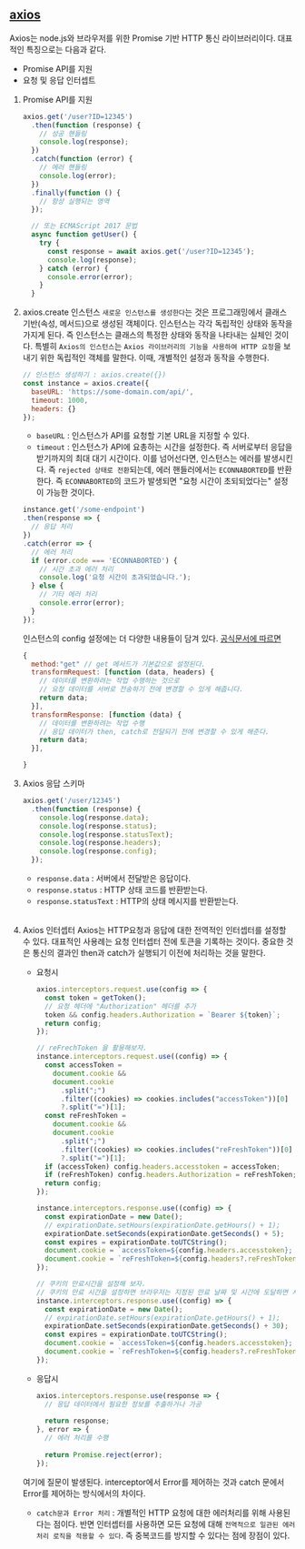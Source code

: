 ## [axios](https://axios-http.com/kr/docs/intro)

Axios는 node.js와 브라우저를 위한 Promise 기반 HTTP 통신 라이브러리이다. 대표적인 특징으로는 다음과 같다. 
- Promise API를 지원
- 요청 및 응답 인터셉트

1. Promise API를 지원

    ```javascript
    axios.get('/user?ID=12345')
      .then(function (response) {
        // 성공 핸들링
        console.log(response);
      })
      .catch(function (error) {
        // 에러 핸들링
        console.log(error);
      })
      .finally(function () {
        // 항상 실행되는 영역
      });

      // 또는 ECMAScript 2017 문법
      async function getUser() {
        try {
          const response = await axios.get('/user?ID=12345');
          console.log(response);
        } catch (error) {
          console.error(error);
        }
      }
    ```

2. axios.create 인스턴스 
`새로운 인스턴스를 생성한다`는 것은 프로그래밍에서 클래스 기반(속성, 메서드)으로 생성된 객체이다. 인스턴스는 각각 독립적인 상태와 동작을 가지게 된다. 즉 인스턴스는 클래스의 특정한 상태와 동작을 나타내는 실체인 것이다. 특별히 `Axios의 인스턴스`는 `Axios 라이브러리의 기능을 사용하여 HTTP 요청`을 보내기 위한 독립적인 객체를 말한다. 이때, 개별적인 설정과 동작을 수행한다. 


    ```jsx
    // 인스턴스 생성하기 : axios.create({})
    const instance = axios.create({
      baseURL: 'https://some-domain.com/api/',
      timeout: 1000,
      headers: {}
    });
    ```

    - `baseURL` : 인스턴스가 API를 요청할 기본 URL을 지정할 수 있다. 
    - `timeout` : 인스턴스가 API에 요총하는 시간을 설정한다. 즉 서버로부터 응답을 받기까지의 최대 대기 시간이다. 이를 넘어선다면, 인스턴스는 에러를 발생시킨다. 즉 `rejected 상태로 전환`되는데, 에러 핸들러에서는 `ECONNABORTED`를 반환한다. 즉 `ECONNABORTED`의 코드가 발생되면 "요청 시간이 초되되었다는" 설정이 가능한 것이다. 

    ```javascript 
    instance.get('/some-endpoint')
    .then(response => {
      // 응답 처리
    })
    .catch(error => {
      // 에러 처리 
      if (error.code === 'ECONNABORTED') {
        // 시간 초과 에러 처리
        console.log('요청 시간이 초과되었습니다.');
      } else {
        // 기타 에러 처리
        console.error(error);
      }
    });
    ```

    인스턴스의 config 설정에는 더 다양한 내용들이 담겨 있다. [공식문서에 따르면](https://axios-http.com/kr/docs/req_config)

    ```javascript 
    {
      method:"get" // get 메서드가 기본값으로 설정된다. 
      transformRequest: [function (data, headers) {
        // 데이터를 변환하려는 작업 수행하는 것으로 
        // 요청 데이터를 서버로 전송하기 전에 변경할 수 있게 해줍니다.
        return data;
      }],
      transformResponse: [function (data) {
        // 데이터를 변환하려는 작업 수행
        // 응답 데이터가 then, catch로 전달되기 전에 변경할 수 있게 해준다. 
        return data;
      }],

    }
    ```

3. Axios 응답 스키마 

    ```javascript
    axios.get('/user/12345')
      .then(function (response) {
        console.log(response.data);
        console.log(response.status);
        console.log(response.statusText);
        console.log(response.headers);
        console.log(response.config);
      });
    ```

    - `response.data` : 서버에서 전달받은 응답이다.
    - `response.status` : HTTP 상태 코드를 반환받는다. 
    - `response.statusText` : HTTP의 상태 메시지를 반환받는다. 
    <br/><br/>

4. Axios 인터셉터
   Axios는 HTTP요청과 응답에 대한 전역적인 인터셉터를 설정할 수 있다. 대표적인 사용례는 요청 인터셉터 전에 토큰을 기록하는 것이다. 중요한 것은 통신의 결과인 then과 catch가 실행되기 이전에 처리하는 것을 말한다. 

    - 요청시 

      ```javascript 
      axios.interceptors.request.use(config => {
        const token = getToken();
        // 요청 헤더에 "Authorization" 헤더를 추가
        token && config.headers.Authorization = `Bearer ${token}`;
        return config;
      });

      // reFrechToken 을 활용해보자. 
      instance.interceptors.request.use((config) => {
        const accessToken =
          document.cookie &&
          document.cookie
            .split(";")
            .filter((cookies) => cookies.includes("accessToken"))[0]
            ?.split("=")[1];
        const reFreshToken =
          document.cookie &&
          document.cookie
            .split(";")
            .filter((cookies) => cookies.includes("reFreshToken"))[0]
            ?.split("=")[1];
        if (accessToken) config.headers.accesstoken = accessToken;
        if (reFreshToken) config.headers.Authorization = reFreshToken;
        return config;
      });

      instance.interceptors.response.use((config) => {
        const expirationDate = new Date();
        // expirationDate.setHours(expirationDate.getHours() + 1);
        expirationDate.setSeconds(expirationDate.getSeconds() + 5);
        const expires = expirationDate.toUTCString();
        document.cookie = `accessToken=${config.headers.accesstoken}; expires=${expires} path=/;`;
        document.cookie = `reFreshToken=${config.headers?.reFreshToken}; path=/;`;
      });

      // 쿠키의 만료시간을 설정해 보자. 
      // 쿠키의 만료 시간을 설정하면 브라우저는 지정된 만료 날짜 및 시간에 도달하면 사용자 시스템에서 쿠키를 자동으로 제거합니다.
      instance.interceptors.response.use((config) => {
        const expirationDate = new Date();
        // expirationDate.setHours(expirationDate.getHours() + 1);
        expirationDate.setSeconds(expirationDate.getSeconds() + 30);
        const expires = expirationDate.toUTCString();
        document.cookie = `accessToken=${config.headers.accesstoken}; expires=${expires} path=/;`;
        document.cookie = `reFreshToken=${config.headers?.reFreshToken}; path=/;`;
      });
      ```

    - 응답시 

      ```javascript
      axios.interceptors.response.use(response => {
        // 응답 데이터에서 필요한 정보를 추출하거나 가공
        
        return response;
      }, error => {
        // 에러 처리를 수행
        
        return Promise.reject(error);
      });
      ```  

    여기에 질문이 발생된다. interceptor에서 Error를 제어하는 것과 catch 문에서 Error를 제어하는 방식에서의 차이다. 
    - `catch문과 Error 처리` : 개별적인 HTTP 요청에 대한 에러처리를 위해 사용된다는 점이다. 반면 인터셉터를 사용하면 모든 요청에 대해 `전역적으로 일관된 에러 처리 로직을 적용할 수 있다`. 즉 중복코드를 방지할 수 있다는 점에 장점이 있다. 